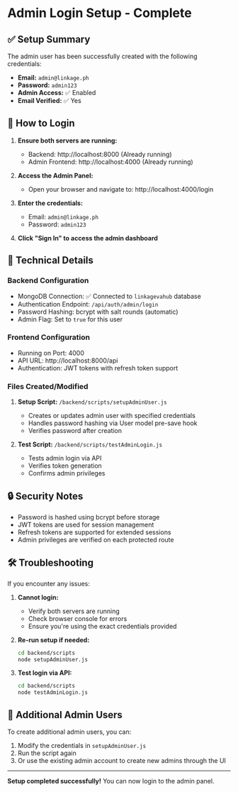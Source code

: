 # Admin Login Setup - Complete

## ✅ Setup Summary

The admin user has been successfully created with the following credentials:

- **Email:** `admin@linkage.ph`
- **Password:** `admin123`
- **Admin Access:** ✅ Enabled
- **Email Verified:** ✅ Yes

## 🚀 How to Login

1. **Ensure both servers are running:**
   - Backend: http://localhost:8000 (Already running)
   - Admin Frontend: http://localhost:4000 (Already running)

2. **Access the Admin Panel:**
   - Open your browser and navigate to: http://localhost:4000/login

3. **Enter the credentials:**
   - Email: `admin@linkage.ph`
   - Password: `admin123`

4. **Click "Sign In" to access the admin dashboard**

## 🔧 Technical Details

### Backend Configuration
- MongoDB Connection: ✅ Connected to `linkagevahub` database
- Authentication Endpoint: `/api/auth/admin/login`
- Password Hashing: bcrypt with salt rounds (automatic)
- Admin Flag: Set to `true` for this user

### Frontend Configuration
- Running on Port: 4000
- API URL: http://localhost:8000/api
- Authentication: JWT tokens with refresh token support

### Files Created/Modified

1. **Setup Script:** `/backend/scripts/setupAdminUser.js`
   - Creates or updates admin user with specified credentials
   - Handles password hashing via User model pre-save hook
   - Verifies password after creation

2. **Test Script:** `/backend/scripts/testAdminLogin.js`
   - Tests admin login via API
   - Verifies token generation
   - Confirms admin privileges

## 🔒 Security Notes

- Password is hashed using bcrypt before storage
- JWT tokens are used for session management
- Refresh tokens are supported for extended sessions
- Admin privileges are verified on each protected route

## 🛠️ Troubleshooting

If you encounter any issues:

1. **Cannot login:**
   - Verify both servers are running
   - Check browser console for errors
   - Ensure you're using the exact credentials provided

2. **Re-run setup if needed:**
   ```bash
   cd backend/scripts
   node setupAdminUser.js
   ```

3. **Test login via API:**
   ```bash
   cd backend/scripts
   node testAdminLogin.js
   ```

## 📝 Additional Admin Users

To create additional admin users, you can:

1. Modify the credentials in `setupAdminUser.js`
2. Run the script again
3. Or use the existing admin account to create new admins through the UI

---

**Setup completed successfully!** You can now login to the admin panel.